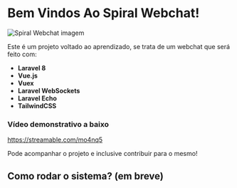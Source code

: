 # Bem Vindos Ao Spiral Webchat!

![Spiral Webchat imagem](https://i.ibb.co/1KqnD6N/spiral-webchat-def.jpg)

Este é um projeto voltado ao aprendizado, se trata de um webchat que será feito com: 
- **Laravel 8**
- **Vue.js**
- **Vuex**
- **Laravel WebSockets**
- **Laravel Echo**
- **TailwindCSS**

### Vídeo demonstrativo a baixo

https://streamable.com/mo4nq5

Pode acompanhar o projeto e inclusive contribuir para o mesmo!

## Como rodar o sistema? (em breve)
